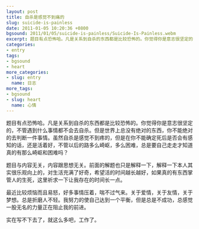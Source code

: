 ```yaml
---
layout: post
title: 自杀是感觉不到痛的
slug: suicide-is-painless
date: 2011-01-05 10:20:36 +0800
bgsound: 2011/01/05/suicide-is-painless/Suicide-Is-Painless.webm
excerpt: 题目有点恐怖哈。凡是关系到自杀的东西都是比较恐怖的。你觉得你是意志很坚定的，不管遇到什么事情都不会去自杀。但是世界上总没有绝对的东西，你不能绝对的去判断一件事情。虽然自杀是感觉不到疼的，但是在你不能确定死后是否会有感知的话，还是活着好，不管以后的路多么崎岖，多么困难，总是要自己走走才知道真的有那么崎岖和困难吗？
categories:
- entry
tags:
- bgsound
- heart
more_categories:
- slug: entry
  name: 日志
more_tags:
- bgsound
- slug: heart
  name: 心情
---
```


题目有点恐怖哈。凡是关系到自杀的东西都是比较恐怖的。你觉得你是意志很坚定的，不管遇到什么事情都不会去自杀。但是世界上总没有绝对的东西，你不能绝对的去判断一件事情。虽然自杀是感觉不到疼的，但是在你不能确定死后是否会有感知的话，还是活着好，不管以后的路多么崎岖，多么困难，总是要自己走走才知道真的有那么崎岖和困难吗？

题目与内容无关，内容跟思想无关。前面的解题也只是解释一下，解释一下本人其实很乐观向上的，对生活充满了好奇，希望活的时间越长越好，如果真的有东西掌管人的生死，这里祈求一下让我存在的时间长一点。

最近比较烦恼而且易怒，好多事情压着，喘不过气来。关于爱情，关于友情，关于梦想。总是折磨人不轻。我努力的使自己达到一个平衡，但是总是不成功，总感觉一股无名的力量正在阻止我的前进。

实在写不下去了，就这么多吧，工作了。
